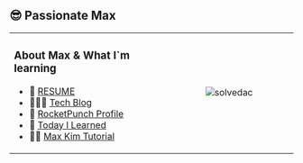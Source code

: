 ## 😎 Passionate Max

<table>
<tr>
<td width="800px">
<h3>About Max & What I`m learning</h3>

- 👔 [RESUME](https://github.com/MaxKim-J/RESUME)
- 👨🏻‍🔧 [Tech Blog](https://maxkim-j.github.io/)    
- 🚀 [RocketPunch Profile](https://www.rocketpunch.com/@hwaseen)
- 🧐 [Today I Learned](https://github.com/MaxKim-J/TIL)
- 🏃🏻 [Max Kim Tutorial](https://github.com/max-kim-tutorial)

</td>
<td width="800px">
    <div align="center">
        <img src="http://mazassumnida.wtf/api/generate_badge?boj=hwaseen" alt="solvedac"/>
    </div>
</td>
</tr>
<table>
    

<!--
**MaxKim-J/MaxKim-J** is a ✨ _special_ ✨ repository because its `README.md` (this file) appears on your GitHub profile.

Here are some ideas to get you started:

- 🔭 I’m currently working on ...
- 🌱 I’m currently learning ...
- 👯 I’m looking to collaborate on ...
- 🤔 I’m looking for help with ...
- 💬 Ask me about ...
- 📫 How to reach me: ...
- 😄 Pronouns: ...
- ⚡ Fun fact: ...
-->
